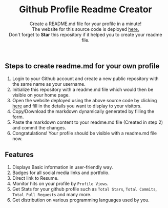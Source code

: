 
<h1 align="center"> Github Profile Readme Creator </h1>
<p align="center">
Create a README.md file for your profile in a minute!<br/> 
The website for this source code is deployed <a href="https://github-profile-readme-creator.web.app">
here.</a>
<br/>
Don't forget to <b>Star</b> this repository if it helped you to create your readme file.
</p><br/>

## Steps to create readme.md for your own profile
1. Login to your Github account and create a new public repository with the same name as your username.
2. Initialize this repository with a readme.md file which would then be visible on your home page.
3. Open the website deployed using the above source code by clicking [<u>here</u>](https://github-profile-readme-creator.web.app) and fill in the details you want to display
to your visitors.
4. Copy/Download the markdown dynamically generated by filling the form.
5. Paste the markdown content to your readme.md file (Created in step 2) and commit the changes.
6. Congratulations! Your profile should be visible with a readme.md file now.

## Features
1. Displays Basic information in user-friendly way.
2. Badges for all social media links and portfolio.
3. Direct link to Resume.
4. Monitor hits on your profile by `Profile Views`.
5. Get Stats for your github profile such as `Total Stars`, `Total Commits`, `Total Pull Requests` and many more.
6. Get distribution on various programming languages used by you.
